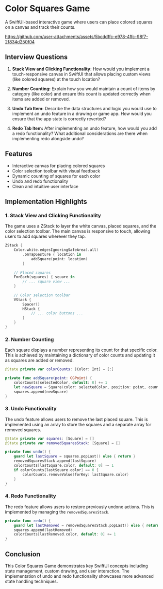 # Color Squares Game

A SwiftUI-based interactive game where users can place colored squares on a canvas and track their counts.


https://github.com/user-attachments/assets/5bcddffc-e978-4ffc-98f7-2f834d250f04




## Interview Questions

1. **Stack View and Clicking Functionality:**
   How would you implement a touch-responsive canvas in SwiftUI that allows placing custom views (like colored squares) at the touch location?

3. **Number Counting:**
   Explain how you would maintain a count of items by category (like color) and ensure this count is updated correctly when items are added or removed.

4. **Undo Tab Item:**
   Describe the data structures and logic you would use to implement an undo feature in a drawing or game app. How would you ensure that the app state is correctly reverted?

5. **Redo Tab Item:**
   After implementing an undo feature, how would you add a redo functionality? What additional considerations are there when implementing redo alongside undo?

## Features

- Interactive canvas for placing colored squares
- Color selection toolbar with visual feedback
- Dynamic counting of squares for each color
- Undo and redo functionality
- Clean and intuitive user interface

## Implementation Highlights

### 1. Stack View and Clicking Functionality

The game uses a ZStack to layer the white canvas, placed squares, and the color selection toolbar. The main canvas is responsive to touch, allowing users to add squares wherever they tap.

```swift
ZStack {
    Color.white.edgesIgnoringSafeArea(.all)
        .onTapGesture { location in
            addSquare(point: location)
        }
    
    // Placed squares
    ForEach(squares) { square in
        // ... square view ...
    }
    
    // Color selection toolbar
    VStack {
        Spacer()
        HStack {
            // ... color buttons ...
        }
    }
}
```

### 2. Number Counting

Each square displays a number representing its count for that specific color. This is achieved by maintaining a dictionary of color counts and updating it as squares are added or removed.

```swift
@State private var colorCounts: [Color: Int] = [:]

private func addSquare(point: CGPoint) {
    colorCounts[selectedColor, default: 0] += 1
    let newSquare = Square(color: selectedColor, position: point, count: colorCounts[selectedColor]!)
    squares.append(newSquare)
}
```

### 3. Undo Functionality

The undo feature allows users to remove the last placed square. This is implemented using an array to store the squares and a separate array for removed squares.

```swift
@State private var squares: [Square] = []
@State private var removedSquaresStack: [Square] = []

private func undo() {
    guard let lastSquare = squares.popLast() else { return }
    removedSquaresStack.append(lastSquare)
    colorCounts[lastSquare.color, default: 0] -= 1
    if colorCounts[lastSquare.color] == 0 {
        colorCounts.removeValue(forKey: lastSquare.color)
    }
}
```

### 4. Redo Functionality

The redo feature allows users to restore previously undone actions. This is implemented by managing the `removedSquaresStack`.

```swift
private func redo() {
    guard let lastRemoved = removedSquaresStack.popLast() else { return }
    squares.append(lastRemoved)
    colorCounts[lastRemoved.color, default: 0] += 1
}
```

## Conclusion

This Color Squares Game demonstrates key SwiftUI concepts including state management, custom drawing, and user interaction. The implementation of undo and redo functionality showcases more advanced state handling techniques.
